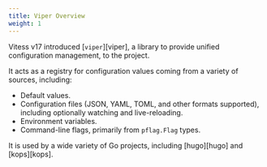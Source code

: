 ```yaml
---
title: Viper Overview
weight: 1
---
```


Vitess v17 introduced [`viper`][viper], a library to provide unified configuration management, to the project.

It acts as a registry for configuration values coming from a variety of sources, including:

- Default values.
- Configuration files (JSON, YAML, TOML, and other formats supported), including optionally watching and live-reloading.
- Environment variables.
- Command-line flags, primarily from `pflag.Flag` types.

It is used by a wide variety of Go projects, including [hugo][hugo] and [kops][kops].
